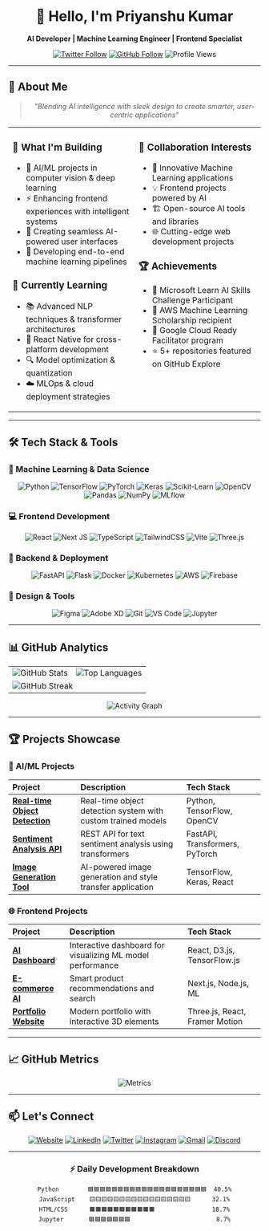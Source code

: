 <div align="center">
  
# 👋 Hello, I'm Priyanshu Kumar

**AI Developer | Machine Learning Engineer | Frontend Specialist**

[![Twitter Follow](https://img.shields.io/twitter/follow/yourusername?style=social)](https://twitter.com/yourusername)
[![GitHub Follow](https://img.shields.io/github/followers/PriyanshuKumarx?label=Follow%20Me&style=social)](https://github.com/PriyanshuKumarx)
![Profile Views](https://komarev.com/ghpvc/?username=PriyanshuKumarx&color=blueviolet&style=flat-square)

</div>

---

## 🎯 About Me

<div align="center">
  
> *"Blending AI intelligence with sleek design to create smarter, user-centric applications"*

</div>

<table width="100%">
  <tr>
    <td width="50%" valign="top">

### 🔭 What I'm Building

- 🤖 AI/ML projects in computer vision & deep learning
- ⚡ Enhancing frontend experiences with intelligent systems
- 🎯 Creating seamless AI-powered user interfaces
- 🚀 Developing end-to-end machine learning pipelines

### 🌱 Currently Learning

- 📚 Advanced NLP techniques & transformer architectures
- 🎨 React Native for cross-platform development
- 🔍 Model optimization & quantization
- ☁️ MLOps & cloud deployment strategies

</td>
    <td width="50%" valign="top">

### 🤝 Collaboration Interests

- 🧠 Innovative Machine Learning applications
- 💡 Frontend projects powered by AI
- 🏗️ Open-source AI tools and libraries
- 🌐 Cutting-edge web development projects

### 🏆 Achievements

- 🥇 Microsoft Learn AI Skills Challenge Participant
- 📜 AWS Machine Learning Scholarship recipient
- 🏅 Google Cloud Ready Facilitator program
- ⭐ 5+ repositories featured on GitHub Explore

</td>
  </tr>
</table>

---

## 🛠️ Tech Stack & Tools

### 🤖 Machine Learning & Data Science

<div align="center">
  
![Python](https://img.shields.io/badge/Python-3776AB?style=for-the-badge&logo=python&logoColor=white)
![TensorFlow](https://img.shields.io/badge/TensorFlow-%23FF6F00.svg?style=for-the-badge&logo=TensorFlow&logoColor=white)
![PyTorch](https://img.shields.io/badge/PyTorch-%23EE4C2C.svg?style=for-the-badge&logo=PyTorch&logoColor=white)
![Keras](https://img.shields.io/badge/Keras-%23D00000.svg?style=for-the-badge&logo=Keras&logoColor=white)
![Scikit-Learn](https://img.shields.io/badge/scikit--learn-%23F7931E.svg?style=for-the-badge&logo=scikit-learn&logoColor=white)
![OpenCV](https://img.shields.io/badge/OpenCV-27338e?style=for-the-badge&logo=OpenCV&logoColor=white)
![Pandas](https://img.shields.io/badge/pandas-%23150458.svg?style=for-the-badge&logo=pandas&logoColor=white)
![NumPy](https://img.shields.io/badge/numpy-%23013243.svg?style=for-the-badge&logo=numpy&logoColor=white)
![MLflow](https://img.shields.io/badge/MLflow-%23d9ead3.svg?style=for-the-badge&logo=mlflow&logoColor=blue)

</div>

### 💻 Frontend Development

<div align="center">
  
![React](https://img.shields.io/badge/React-%2320232a.svg?style=for-the-badge&logo=react&logoColor=%2361DAFB)
![Next JS](https://img.shields.io/badge/Next-black?style=for-the-badge&logo=next.js&logoColor=white)
![TypeScript](https://img.shields.io/badge/TypeScript-007ACC?style=for-the-badge&logo=typescript&logoColor=white)
![TailwindCSS](https://img.shields.io/badge/Tailwind_CSS-38B2AC?style=for-the-badge&logo=tailwind-css&logoColor=white)
![Vite](https://img.shields.io/badge/Vite-B73BFE?style=for-the-badge&logo=vite&logoColor=FFD62E)
![Three.js](https://img.shields.io/badge/Three.js-000000?style=for-the-badge&logo=three.js&logoColor=white)

</div>

### 🚀 Backend & Deployment

<div align="center">
  
![FastAPI](https://img.shields.io/badge/FastAPI-005571?style=for-the-badge&logo=fastapi)
![Flask](https://img.shields.io/badge/Flask-000000?style=for-the-badge&logo=flask&logoColor=white)
![Docker](https://img.shields.io/badge/Docker-2496ED?style=for-the-badge&logo=docker&logoColor=white)
![Kubernetes](https://img.shields.io/badge/Kubernetes-326CE5?style=for-the-badge&logo=kubernetes&logoColor=white)
![AWS](https://img.shields.io/badge/AWS-232F3E?style=for-the-badge&logo=amazon-aws&logoColor=white)
![Firebase](https://img.shields.io/badge/Firebase-039BE5?style=for-the-badge&logo=Firebase&logoColor=white)

</div>

### 🎨 Design & Tools

<div align="center">
  
![Figma](https://img.shields.io/badge/Figma-F24E1E?style=for-the-badge&logo=figma&logoColor=white)
![Adobe XD](https://img.shields.io/badge/Adobe%20XD-470137?style=for-the-badge&logo=Adobe%20XD&logoColor=#FF61F6)
![Git](https://img.shields.io/badge/Git-F05032?style=for-the-badge&logo=git&logoColor=white)
![VS Code](https://img.shields.io/badge/VS_Code-007ACC?style=for-the-badge&logo=visual-studio-code&logoColor=white)
![Jupyter](https://img.shields.io/badge/Jupyter-F37626?style=for-the-badge&logo=Jupyter&logoColor=white)

</div>

---

## 📊 GitHub Analytics

<div align="center">
  
<table>
  <tr>
    <td>
      <img src="https://github-readme-stats.vercel.app/api?username=PriyanshuKumarx&show_icons=true&theme=radical&hide_border=true&count_private=true&include_all_commits=true" alt="GitHub Stats" />
    </td>
    <td>
      <img src="https://github-readme-stats.vercel.app/api/top-langs/?username=PriyanshuKumarx&layout=compact&theme=radical&hide_border=true&langs_count=8" alt="Top Languages" />
    </td>
  </tr>
  <tr>
    <td colspan="2">
      <img src="https://github-readme-streak-stats.herokuapp.com/?user=PriyanshuKumarx&theme=radical&hide_border=true&fire=FF0000&currStreakNum=FF0000" alt="GitHub Streak" />
    </td>
  </tr>
</table>

![Activity Graph](https://activity-graph.herokuapp.com/graph?username=PriyanshuKumarx&theme=react-dark&hide_border=true&area=true)

</div>

---

## 🏆 Projects Showcase

### 🤖 AI/ML Projects

| Project | Description | Tech Stack |
| :--- | :--- | :--- |
| **[Real-time Object Detection](https://github.com/PriyanshuKumarx/object-detection)** | Real-time object detection system with custom trained models | Python, TensorFlow, OpenCV |
| **[Sentiment Analysis API](https://github.com/PriyanshuKumarx/sentiment-analysis)** | REST API for text sentiment analysis using transformers | FastAPI, Transformers, PyTorch |
| **[Image Generation Tool](https://github.com/PriyanshuKumarx/image-generation)** | AI-powered image generation and style transfer application | TensorFlow, Keras, React |

### 🌐 Frontend Projects

| Project | Description | Tech Stack |
| :--- | :--- | :--- |
| **[AI Dashboard](https://github.com/PriyanshuKumarx/ai-dashboard)** | Interactive dashboard for visualizing ML model performance | React, D3.js, TensorFlow.js |
| **[E-commerce AI](https://github.com/PriyanshuKumarx/ecommerce-ai)** | Smart product recommendations and search | Next.js, Node.js, ML |
| **[Portfolio Website](https://github.com/PriyanshuKumarx/portfolio)** | Modern portfolio with interactive 3D elements | Three.js, React, Framer Motion |

---

## 📈 GitHub Metrics

<div align="center">
  
![Metrics](https://metrics.lecoq.io/PriyanshuKumarx?template=classic&base=header%2C%20activity%2C%20community%2C%20repositories%2C%20metadata&base.indepth=false&base.hireable=false&base.skip=false&config.timezone=Asia%2FKolkata)

</div>

---

## 📫 Let's Connect

<div align="center">
  
[![Website](https://img.shields.io/badge/Website-FF7139?style=for-the-badge&logo=firefox-browser&logoColor=white)](https://yourwebsite.com)
[![LinkedIn](https://img.shields.io/badge/LinkedIn-0A66C2?style=for-the-badge&logo=linkedin&logoColor=white)](https://linkedin.com/in/priyanshukumar062003)
[![Twitter](https://img.shields.io/badge/Twitter-1DA1F2?style=for-the-badge&logo=twitter&logoColor=white)](https://twitter.com/yourusername)
[![Instagram](https://img.shields.io/badge/Instagram-E4405F?style=for-the-badge&logo=instagram&logoColor=white)](https://instagram.com/@priyanshu._in_)
[![Gmail](https://img.shields.io/badge/Gmail-D14836?style=for-the-badge&logo=gmail&logoColor=white)](mailto:priyanshukumarx7814@gmail.com)
[![Discord](https://img.shields.io/badge/Discord-5865F2?style=for-the-badge&logo=discord&logoColor=white)](https://discord.gg/yourinvite)

</div>

---

<div align="center">
  
### ⚡ Daily Development Breakdown

```text
Python        🟦🟦🟦🟦🟦🟦🟦🟦🟦🟦🟦🟦🟦🟦🟦🟦🟦🟦🟦🟦  40.5%
JavaScript    🟨🟨🟨🟨🟨🟨🟨🟨🟨🟨🟨🟨🟨🟨🟨🟨🟨      32.1%
HTML/CSS      🟧🟧🟧🟧🟧🟧🟧🟧🟧🟧🟧                18.7%
Jupyter       🟪🟪🟪🟪🟪🟪🟪                        8.7%
